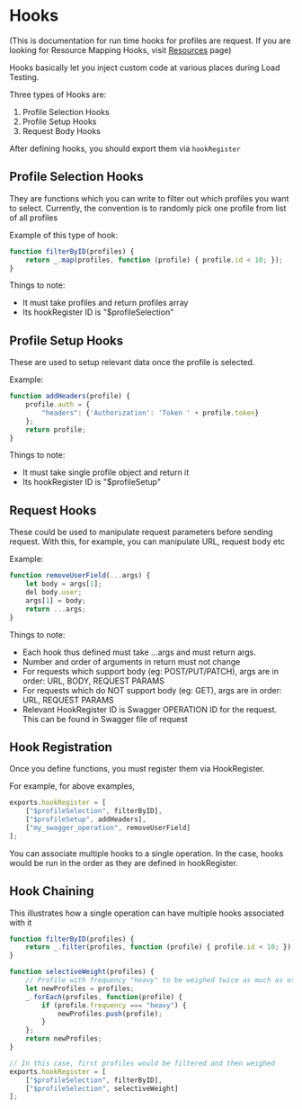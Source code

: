 Hooks
=====

(This is documentation for run time hooks for profiles are request.
If you are looking for Resource Mapping Hooks, visit [Resources](docs/resources.md) page)

Hooks basically let you inject custom code at various places during Load Testing.

Three types of Hooks are:
1. Profile Selection Hooks
2. Profile Setup Hooks
3. Request Body Hooks

After defining hooks, you should export them via `hookRegister`


Profile Selection Hooks
----
They are functions which you can write to filter out which profiles you want to select.
Currently, the convention is to randomly pick one profile from list of all profiles

Example of this type of hook:

```js
function filterByID(profiles) {
    return _.map(profiles, function (profile) { profile.id < 10; });
}
```

Things to note:
- It must take profiles and return profiles array
- Its hookRegister ID is "$profileSelection"


Profile Setup Hooks
-----
These are used to setup relevant data once the profile is selected.

Example:
```js
function addHeaders(profile) {
    profile.auth = {
        "headers": {'Authorization': 'Token ' + profile.token}
    };
    return profile;
}
```

Things to note:
- It must take single profile object and return it
- Its hookRegister ID is "$profileSetup"


Request Hooks
-----
These could be used to manipulate request parameters before sending request.
With this, for example, you can manipulate URL, request body etc

Example:
```js
function removeUserField(...args) {
    let body = args[1];
    del body.user;
    args[1] = body;
    return ...args;
}
```

Things to note:
- Each hook thus defined must take ...args and must return args.
- Number and order of arguments in return must not change
- For requests which support body (eg: POST/PUT/PATCH), args are in order: URL, BODY, REQUEST PARAMS
- For requests which do NOT support body (eg: GET), args are in order: URL, REQUEST PARAMS
- Relevant HookRegister ID is Swagger OPERATION ID for the request. This can be found in Swagger file of request


Hook Registration
-----

Once you define functions, you must register them via HookRegister.

For example, for above examples,

```js
exports.hookRegister = [
    ["$profileSelection", filterByID],
    ["$profileSetup", addHeaders],
    ["my_swagger_operation", removeUserField]
];
```

You can associate multiple hooks to a single operation.
In the case, hooks would be run in the order as they are defined in hookRegister.


Hook Chaining
-------------

This illustrates how a single operation can have multiple hooks associated with it


```js
function filterByID(profiles) {
    return _.filter(profiles, function (profile) { profile.id < 10; });
}

function selectiveWeight(profiles) {
    // Profile with frequency "heavy" to be weighed twice as much as others.
    let newProfiles = profiles;
    _.forEach(profiles, function(profile) {
        if (profile.frequency === "heavy") {
            newProfiles.push(profile);
        }
    };
    return newProfiles;
}

// In this case, first profiles would be filtered and then weighed
exports.hookRegister = [
    ["$profileSelection", filterByID],
    ["$profileSelection", selectiveWeight]
];
```
